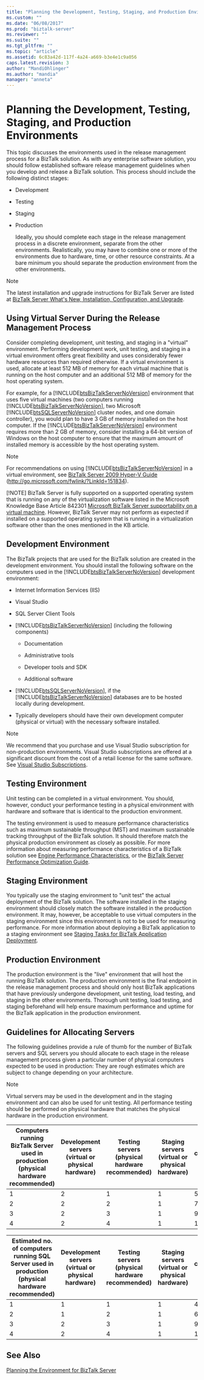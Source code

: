 ```yaml
---
title: "Planning the Development, Testing, Staging, and Production Environments | Microsoft Docs"
ms.custom: ""
ms.date: "06/08/2017"
ms.prod: "biztalk-server"
ms.reviewer: ""
ms.suite: ""
ms.tgt_pltfrm: ""
ms.topic: "article"
ms.assetid: 6c83a42d-117f-4a24-a669-b3e4e1c9a056
caps.latest.revision: 3
author: "MandiOhlinger"
ms.author: "mandia"
manager: "anneta"
---
```

# Planning the Development, Testing, Staging, and Production Environments
This topic discusses the environments used in the release management process for a BizTalk solution. As with any enterprise software solution, you should follow established software release management guidelines when you develop and release a BizTalk solution. This process should include the following distinct stages:  
  
- Development  
  
- Testing  
  
- Staging  
  
- Production  
  
  Ideally, you should complete each stage in the release management process in a discrete environment, separate from the other environments. Realistically, you may have to combine one or more of the environments due to hardware, time, or other resource constraints. At a bare minimum you should separate the production environment from the other environments.  
  
> [!NOTE]
>  The latest installation and upgrade instructions for BizTalk Server are listed at [BizTalk Server What's New, Installation, Configuration, and Upgrade](../install-and-config-guides/biztalk-server-what-s-new-installation-configuration-and-upgrade.md). 
> 
> ##  <a name="BKMK_VirtualServ"></a> Using Virtual Server During the Release Management Process  
>  Consider completing development, unit testing, and staging in a "virtual" environment. Performing development work, unit testing, and staging in a virtual environment offers great flexibility and uses considerably fewer hardware resources than required otherwise. If a virtual environment is used, allocate at least 512 MB of memory for each virtual machine that is running on the host computer and an additional 512 MB of memory for the host operating system.  
  
 For example, for a [!INCLUDE[btsBizTalkServerNoVersion](../includes/btsbiztalkservernoversion-md.md)] environment that uses five virtual machines (two computers running [!INCLUDE[btsBizTalkServerNoVersion](../includes/btsbiztalkservernoversion-md.md)], two Microsoft [!INCLUDE[btsSQLServerNoVersion](../includes/btssqlservernoversion-md.md)] cluster nodes, and one domain controller), you would plan to have 3 GB of memory installed on the host computer. If the [!INCLUDE[btsBizTalkServerNoVersion](../includes/btsbiztalkservernoversion-md.md)] environment requires more than 2 GB of memory, consider installing a 64-bit version of Windows on the host computer to ensure that the maximum amount of installed memory is accessible by the host operating system.  
  
> [!NOTE]
>  For recommendations on using [!INCLUDE[btsBizTalkServerNoVersion](../includes/btsbiztalkservernoversion-md.md)] in a virtual environment, see [BizTalk Server 2009 Hyper-V Guide](http://go.microsoft.com/fwlink/?LinkId=151834) (<http://go.microsoft.com/fwlink/?LinkId=151834>).  
> 
> [!NOTE]
>  BizTalk Server is fully supported on a supported operating system that is running on any of the virtualization software listed in the Microsoft Knowledge Base Article 842301 [Microsoft BizTalk Server supportability on a virtual machine](https://support.microsoft.com/kb/842301). However, BizTalk Server may not perform as expected if installed on a supported operating system that is running in a virtualization software other than the ones mentioned in the KB article.  
  
## Development Environment  
 The BizTalk projects that are used for the BizTalk solution are created in the development environment. You should install the following software on the computers used in the [!INCLUDE[btsBizTalkServerNoVersion](../includes/btsbiztalkservernoversion-md.md)] development environment:  
  
- Internet Information Services (IIS)  
  
- Visual Studio  
  
- SQL Server Client Tools  
  
- [!INCLUDE[btsBizTalkServerNoVersion](../includes/btsbiztalkservernoversion-md.md)] (including the following components)  
  
  -   Documentation  
  
  -   Administrative tools  
  
  -   Developer tools and SDK  
  
  -   Additional software  
  
- [!INCLUDE[btsSQLServerNoVersion](../includes/btssqlservernoversion-md.md)], if the [!INCLUDE[btsBizTalkServerNoVersion](../includes/btsbiztalkservernoversion-md.md)] databases are to be hosted locally during development.  
  
- Typically developers should have their own development computer (physical or virtual) with the necessary software installed.  
  
> [!NOTE]  
>  We recommend that you purchase and use Visual Studio subscription for non-production environments. Visual Studio subscriptions are offered at a significant discount from the cost of a retail license for the same software. See [Visual Studio Subscriptions](https://visualstudio.com/subscriptions).  
  
## Testing Environment  
 Unit testing can be completed in a virtual environment. You should, however, conduct your performance testing in a physical environment with hardware and software that is identical to the production environment.  
  
 The testing environment is used to measure performance characteristics such as maximum sustainable throughput (MST) and maximum sustainable tracking throughput of the BizTalk solution. It should therefore match the physical production environment as closely as possible. For more information about measuring performance characteristics of a BizTalk solution see [Engine Performance Characteristics](../core/engine-performance-characteristics.md), or the [BizTalk Server Performance Optimization Guide](../technical-guides/biztalk-server-2010-performance-optimization-guide.md).
  
## Staging Environment  
 You typically use the staging environment to "unit test" the actual deployment of the BizTalk solution. The software installed in the staging environment should closely match the software installed in the production environment. It may, however, be acceptable to use virtual computers in the staging environment since this environment is not to be used for measuring performance. For more information about deploying a BizTalk application to a staging environment see [Staging Tasks for BizTalk Application Deployment](../core/staging-tasks-for-biztalk-application-deployment.md).
  
## Production Environment  
 The production environment is the "live" environment that will host the running BizTalk solution. The production environment is the final endpoint in the release management process and should only host BizTalk applications that have previously undergone development, unit testing, load testing, and staging in the other environments. Thorough unit testing, load testing, and staging beforehand will help ensure maximum performance and uptime for the BizTalk application in the production environment.  
  
## Guidelines for Allocating Servers  
 The following guidelines provide a rule of thumb for the number of BizTalk servers and SQL servers you should allocate to each stage in the release management process given a particular number of physical computers expected to be used in production: They are rough estimates which are subject to change depending on your architecture.  
  
> [!NOTE]  
>  Virtual servers may be used in the development and in the staging environment and can also be used for unit testing. All performance testing should be performed on physical hardware that matches the physical hardware in the production environment.  
  
|Computers running BizTalk Server used in production (physical hardware recommended)|Development servers (virtual or physical hardware)|Testing servers (physical hardware recommended)|Staging servers (virtual or physical hardware)|Total no. of computers running BizTalk Server|  
|---|---|---|---|---|  
|1|2|1|1|5|  
|2|2|2|1|7|  
|3|2|3|1|9|  
|4|2|4|1|11|  
  
|Estimated no. of computers running SQL Server used in production (physical hardware recommended)|Development servers (virtual or physical hardware)|Testing servers (physical hardware recommended)|Staging servers (virtual or physical hardware)|Total no. of computers running SQL Server|  
|---|---|---|---|---|  
|1|1|1|1|4|  
|2|1|2|1|6|  
|3|2|3|1|9|  
|4|2|4|1|11|  
  
## See Also  
 [Planning the Environment for BizTalk Server](../technical-guides/planning-the-environment-for-biztalk-server.md)